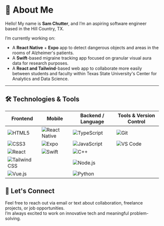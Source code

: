 # 👋 About Me

Hello! My name is **Sam Chutter**, and I’m an aspiring software engineer based in the Hill Country, TX.

I’m currently working on:

- A **React Native** + **Expo** app to detect dangerous objects and areas in the rooms of Alzheimer's patients.
- A **Swift**-based migraine tracking app focused on granular visual aura data for research purposes.
- A **React and Tailwind**-based web app to collaborate more easily between students and faculty within Texas State University's Center for Analytics and Data Science.

---

## 🛠️ Technologies & Tools

| Frontend        | Mobile         | Backend / Language | Tools & Version Control |
|-----------------|----------------|---------------------|--------------------------|
| ![HTML5](https://img.shields.io/badge/HTML5-E34F26?style=flat&logo=html5&logoColor=white)  | ![React Native](https://img.shields.io/badge/React_Native-20232A?style=flat&logo=react&logoColor=61DAFB) | ![TypeScript](https://img.shields.io/badge/TypeScript-007ACC?style=flat&logo=typescript&logoColor=white) | ![Git](https://img.shields.io/badge/Git-F05032?style=flat&logo=git&logoColor=white) |
| ![CSS3](https://img.shields.io/badge/CSS3-1572B6?style=flat&logo=css3&logoColor=white)      | ![Expo](https://img.shields.io/badge/Expo-000000?style=flat&logo=expo&logoColor=white)   | ![JavaScript](https://img.shields.io/badge/JavaScript-F7DF1E?style=flat&logo=javascript&logoColor=black) | ![VS Code](https://img.shields.io/badge/VS_Code-007ACC?style=flat&logo=visual-studio-code&logoColor=white) |
| ![React](https://img.shields.io/badge/React-20232A?style=flat&logo=react&logoColor=61DAFB)  | ![Swift](https://img.shields.io/badge/Swift-FA7343?style=flat&logo=swift&logoColor=white) | ![C++](https://img.shields.io/badge/C++-00599C?style=flat&logo=c%2B%2B&logoColor=white)    |                      |
| ![Tailwind CSS](https://img.shields.io/badge/Tailwind_CSS-38B2AC?style=flat&logo=tailwind-css&logoColor=white) |                | ![Node.js](https://img.shields.io/badge/Node.js-339933?style=flat&logo=node.js&logoColor=white) |                      |
| ![Vue.js](https://img.shields.io/badge/Vue.js-4FC08D?style=flat&logo=vue.js&logoColor=white) |                | ![Python](https://img.shields.io/badge/Python-3776AB?style=flat&logo=python&logoColor=white) |                      |

## 🤝 Let's Connect

Feel free to reach out via email or text about collaboration, freelance projects, or job opportunities.  
I’m always excited to work on innovative tech and meaningful problem-solving.

